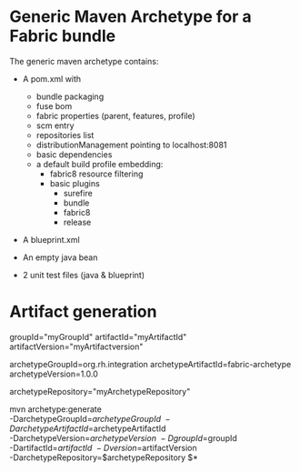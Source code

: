 # Generic Maven Archetype for a Fabric bundle
The generic maven archetype contains:
 * A pom.xml with
   - bundle packaging
   - fuse bom
   - fabric properties (parent, features, profile)
   - scm entry
   - repositories list
   - distributionManagement pointing to localhost:8081
   - basic dependencies
   - a default build profile embedding:
      - fabric8 resource filtering
      - basic plugins
         - surefire
         - bundle
         - fabric8
         - release

 * A blueprint.xml         

 * An empty java bean

 * 2 unit test files (java & blueprint)


# Artifact generation
groupId="myGroupId"
artifactId="myArtifactId"
artifactVersion="myArtifactversion"

archetypeGroupId=org.rh.integration
archetypeArtifactId=fabric-archetype
archetypeVersion=1.0.0

archetypeRepository="myArchetypeRepository"


mvn archetype:generate                                  \
      -DarchetypeGroupId=$archetypeGroupId                \
      -DarchetypeArtifactId=$archetypeArtifactId         \
      -DarchetypeVersion=$archetypeVersion                \
      -DgroupId=$groupId                                \
      -DartifactId=$artifactId                          \
      -Dversion=$artifactVersion                        \
      -DarchetypeRepository=$archetypeRepository $*

